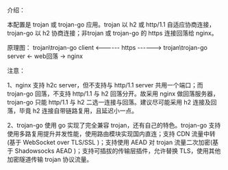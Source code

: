 介绍：

本配置是 trojan 或 trojan-go 应用。trojan 以 h2 或 http/1.1 自适应协商连接，trojan-go 以 h2 协商连接；非trojan 或 trojan-go 的 https 连接回落给 nginx。

原理图： trojan\trojan-go client <------ https ------> trojan\trojan-go server <- web回落 -> nginx

注意：

1、nginx 支持 h2c server，但不支持与 http/1.1 server 共用一个端口；而 trojan-go 回落，不支持 http/1.1 与 h2 回落分开。故采用 nginx 做回落服务器，trojan-go 只能 http/1.1 与 h2 二选一连接与回落。建议尽可能采用 h2 连接及回落，毕竟 h2 连接自带链路复用，且延迟小一点。

2、trojan-go 使用 go 实现了完全兼容 trojan，还有自己的特色。trojan-go 支持使用多路复用提升并发性能，使用路由模块实现国内直连；支持 CDN 流量中转(基于 WebSocket over TLS/SSL )；支持使用 AEAD 对 trojan 流量二次加密(基于 Shadowsocks AEAD )；支持可插拔的传输层插件，允许替换 TLS，使用其他加密隧道传输 trojan 协议流量。
